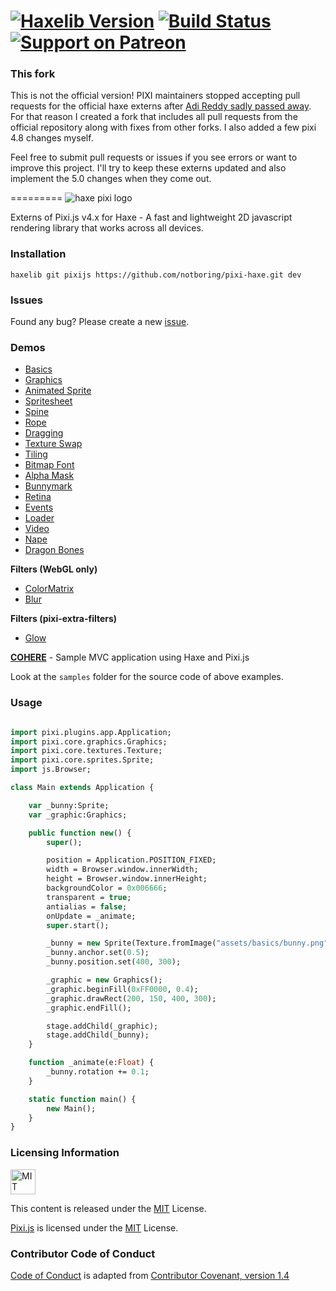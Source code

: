 [![Haxelib Version](https://img.shields.io/github/release/pixijs/pixi-haxe.svg)](http://lib.haxe.org/p/pixijs) [![Build Status](https://travis-ci.org/notboring/pixi-haxe.svg?branch=dev)](https://travis-ci.org/notboring/pixi-haxe) [![Support on Patreon](http://www.waudjs.com/images/patreon_btn.png)](https://www.patreon.com/adireddy)
=========
### This fork
This is not the official version! PIXI maintainers stopped accepting pull requests for the official haxe externs after [Adi Reddy sadly passed away](https://github.com/pixijs/pixi-haxe/issues/151). For that reason I created a fork that includes all pull requests from the official repository along with fixes from other forks. I also added a few pixi 4.8 changes myself.

Feel free to submit pull requests or issues if you see errors or want to improve this project. I'll try to keep these externs updated and also implement the 5.0 changes when they come out.

=========
![haxe pixi logo](logo.png)

Externs of Pixi.js v4.x for Haxe - A fast and lightweight 2D javascript rendering library that works across all devices.

### Installation

```
haxelib git pixijs https://github.com/notboring/pixi-haxe.git dev
```

### Issues

Found any bug? Please create a new [issue](https://github.com/notboring/pixi-haxe/issues/new).

### Demos

* [Basics](http://adireddy.github.io/demos/pixi-haxe/basics.html)
* [Graphics](http://adireddy.github.io/demos/pixi-haxe/graphics.html)
* [Animated Sprite](http://adireddy.github.io/demos/pixi-haxe/animatedsprite.html)
* [Spritesheet](http://adireddy.github.io/demos/pixi-haxe/spritesheet.html)
* [Spine](http://adireddy.github.io/demos/pixi-haxe/spine.html)
* [Rope](http://adireddy.github.io/demos/pixi-haxe/rope.html)
* [Dragging](http://adireddy.github.io/demos/pixi-haxe/dragging.html)
* [Texture Swap](http://adireddy.github.io/demos/pixi-haxe/textureswap.html)
* [Tiling](http://adireddy.github.io/demos/pixi-haxe/tiling.html)
* [Bitmap Font](http://adireddy.github.io/demos/pixi-haxe/bitmapfont.html)
* [Alpha Mask](http://adireddy.github.io/demos/pixi-haxe/alphamask.html)
* [Bunnymark](http://adireddy.github.io/demos/pixi-haxe/bunnymark.html)
* [Retina](http://adireddy.github.io/demos/pixi-haxe/retina.html)
* [Events](http://adireddy.github.io/demos/pixi-haxe/events.html)
* [Loader](http://adireddy.github.io/demos/pixi-haxe/loader.html)
* [Video](http://adireddy.github.io/demos/pixi-haxe/video.html)
* [Nape](http://adireddy.github.io/demos/pixi-haxe/nape.html)
* [Dragon Bones](http://adireddy.github.io/demos/pixi-haxe/dragonbones.html)

**Filters (WebGL only)**

* [ColorMatrix](http://adireddy.github.io/demos/pixi-haxe/colormatrix.html)
* [Blur](http://adireddy.github.io/demos/pixi-haxe/blur.html)

**Filters (pixi-extra-filters)**
* [Glow](http://adireddy.github.io/demos/pixi-haxe/glow.html)

**[COHERE](http://adireddy.github.io/cohere/)** - Sample MVC application using Haxe and Pixi.js

Look at the `samples` folder for the source code of above examples.

### Usage

```haxe

import pixi.plugins.app.Application;
import pixi.core.graphics.Graphics;
import pixi.core.textures.Texture;
import pixi.core.sprites.Sprite;
import js.Browser;

class Main extends Application {

	var _bunny:Sprite;
	var _graphic:Graphics;

	public function new() {
		super();

		position = Application.POSITION_FIXED;
		width = Browser.window.innerWidth;
		height = Browser.window.innerHeight;
		backgroundColor = 0x006666;
		transparent = true;
		antialias = false;
		onUpdate = _animate;
		super.start();

		_bunny = new Sprite(Texture.fromImage("assets/basics/bunny.png"));
		_bunny.anchor.set(0.5);
		_bunny.position.set(400, 300);

		_graphic = new Graphics();
		_graphic.beginFill(0xFF0000, 0.4);
		_graphic.drawRect(200, 150, 400, 300);
		_graphic.endFill();

		stage.addChild(_graphic);
		stage.addChild(_bunny);
	}

	function _animate(e:Float) {
		_bunny.rotation += 0.1;
	}

	static function main() {
		new Main();
	}
}
```

### Licensing Information

<a rel="license" href="http://opensource.org/licenses/MIT">
<img alt="MIT license" height="40" src="http://upload.wikimedia.org/wikipedia/commons/c/c3/License_icon-mit.svg" /></a>

This content is released under the [MIT](http://opensource.org/licenses/MIT) License.

[Pixi.js](https://github.com/GoodBoyDigital/pixi.js) is licensed under the [MIT](http://opensource.org/licenses/MIT) License.

### Contributor Code of Conduct

[Code of Conduct](https://github.com/CoralineAda/contributor_covenant) is adapted from [Contributor Covenant, version 1.4](http://contributor-covenant.org/version/1/4)
